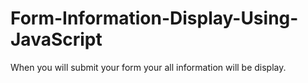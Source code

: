 # Form-Information-Display-Using-JavaScript
When you will submit your form your all information will be display.
